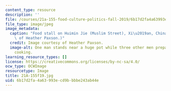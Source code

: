 ```yaml
---
content_type: resource
description: ''
file: /courses/21a-155-food-culture-politics-fall-2019/6b17d2fa4a63993ecd9bbbbe243ab44e_21A-155f19.jpg
file_type: image/jpeg
image_metadata:
  caption: "Food stall on Huimin Jie (Muslim Street), Xi\u2019an, China. (Image courtesy\
    \ of Heather Paxson.)"
  credit: Image courtesy of Heather Paxson.
  image-alt: One man stands near a huge pot while three other men prepare food for
    cooking.
learning_resource_types: []
license: https://creativecommons.org/licenses/by-nc-sa/4.0/
ocw_type: OCWImage
resourcetype: Image
title: 21A-155f19.jpg
uid: 6b17d2fa-4a63-993e-cd9b-bbbe243ab44e
---
```

